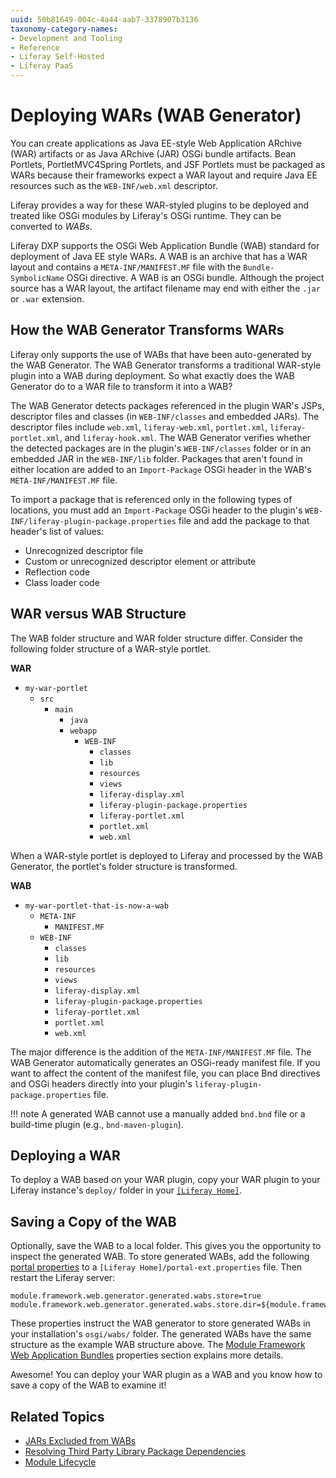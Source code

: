 ```yaml
---
uuid: 50b81649-004c-4a44-aab7-3378907b3136
taxonomy-category-names:
- Development and Tooling
- Reference
- Liferay Self-Hosted
- Liferay PaaS
---
```

# Deploying WARs (WAB Generator)

You can create applications as Java EE-style Web Application ARchive (WAR) artifacts or as Java ARchive (JAR) OSGi bundle artifacts. Bean Portlets, PortletMVC4Spring Portlets, and JSF Portlets must be packaged as WARs because their frameworks expect a WAR layout and require Java EE resources such as the `WEB-INF/web.xml` descriptor.

Liferay provides a way for these WAR-styled plugins to be deployed and treated like OSGi modules by Liferay's OSGi runtime. They can be converted to *WABs*.

Liferay DXP supports the OSGi Web Application Bundle (WAB) standard for deployment of Java EE style WARs. A WAB is an archive that has a WAR layout and contains a `META-INF/MANIFEST.MF` file with the `Bundle-SymbolicName` OSGi directive. A WAB is an OSGi bundle. Although the project source has a WAR layout, the artifact filename may end with either the `.jar` or `.war` extension.

## How the WAB Generator Transforms WARs

Liferay only supports the use of WABs that have been auto-generated by the WAB Generator. The WAB Generator transforms a traditional WAR-style plugin into a WAB during deployment. So what exactly does the WAB Generator do to a WAR file to transform it into a WAB?

The WAB Generator detects packages referenced in the plugin WAR's JSPs, descriptor files and classes (in `WEB-INF/classes` and embedded JARs). The descriptor files include `web.xml`, `liferay-web.xml`, `portlet.xml`, `liferay-portlet.xml`, and `liferay-hook.xml`. The WAB Generator verifies whether the detected packages are in the plugin's `WEB-INF/classes` folder or in an embedded JAR in the `WEB-INF/lib` folder. Packages that aren't found in either location are added to an `Import-Package` OSGi header in the WAB's `META-INF/MANIFEST.MF` file.

To import a package that is referenced only in the following types of locations, you must add an `Import-Package` OSGi header to the plugin's `WEB-INF/liferay-plugin-package.properties` file and add the package to that header's list of values:

- Unrecognized descriptor file
- Custom or unrecognized descriptor element or attribute
- Reflection code
- Class loader code

## WAR versus WAB Structure

The WAB folder structure and WAR folder structure differ. Consider the following folder structure of a WAR-style portlet.

**WAR**

- `my-war-portlet`
    - `src`
        - `main`
            - `java`
            - `webapp`
                - `WEB-INF`
                    - `classes`
                    - `lib`
                    - `resources`
                    - `views`
                    - `liferay-display.xml`
                    - `liferay-plugin-package.properties`
                    - `liferay-portlet.xml`
                    - `portlet.xml`
                    - `web.xml`

When a WAR-style portlet is deployed to Liferay and processed by the WAB Generator, the portlet's folder structure is transformed.

**WAB**

- `my-war-portlet-that-is-now-a-wab`
    - `META-INF`
        - `MANIFEST.MF`
    - `WEB-INF`
        - `classes`
        - `lib`
        - `resources`
        - `views`
        - `liferay-display.xml`
        - `liferay-plugin-package.properties`
        - `liferay-portlet.xml`
        - `portlet.xml`
        - `web.xml`

The major difference is the addition of the `META-INF/MANIFEST.MF` file. The WAB Generator automatically generates an OSGi-ready manifest file. If you want to affect the content of the manifest file, you can place Bnd directives and OSGi headers directly into your plugin's `liferay-plugin-package.properties` file.

!!! note
    A generated WAB cannot use a manually added `bnd.bnd` file or a build-time plugin (e.g., `bnd-maven-plugin`).

## Deploying a WAR

To deploy a WAB based on your WAR plugin, copy your WAR plugin to your Liferay instance's `deploy/` folder in your  [`[Liferay Home]`](../../installation-and-upgrades/reference/liferay-home.md).

## Saving a Copy of the WAB

Optionally, save the WAB to a local folder. This gives you the opportunity to inspect the generated WAB. To store generated WABs, add the following [portal properties](../../installation-and-upgrades/reference/portal-properties.md) to a `[Liferay Home]/portal-ext.properties` file. Then restart the Liferay server:

```properties
module.framework.web.generator.generated.wabs.store=true
module.framework.web.generator.generated.wabs.store.dir=${module.framework.base.dir}/wabs
```

These properties instruct the WAB generator to store generated WABs in your installation's `osgi/wabs/` folder. The generated WABs have the same structure as the example WAB structure above. The [Module Framework Web Application Bundles](https://resources.learn.liferay.com/reference/latest/en/dxp/propertiesdoc/portal.properties.html#Module%20Framework%20Web%20Application%20Bundles) properties section explains more details.

Awesome! You can deploy your WAR plugin as a WAB and you know how to save a copy of the WAB to examine it!

## Related Topics

- [JARs Excluded from WABs](./jars-excluded-from-wabs.md)
- [Resolving Third Party Library Package Dependencies](../../liferay-development/liferay-internals/fundamentals/configuring-dependencies/resolving-third-party-library-package-dependencies.md)
- [Module Lifecycle](../../liferay-development/liferay-internals/architecture/module-lifecycle.md)
